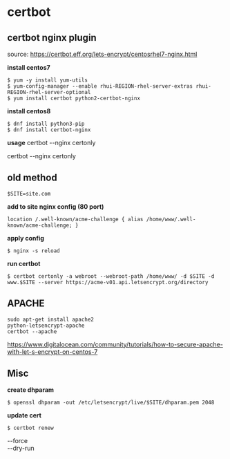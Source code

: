 certbot
=======

## certbot nginx plugin 
source: https://certbot.eff.org/lets-encrypt/centosrhel7-nginx.html

**install centos7**
```
$ yum -y install yum-utils
$ yum-config-manager --enable rhui-REGION-rhel-server-extras rhui-REGION-rhel-server-optional
$ yum install certbot python2-certbot-nginx
```
**install centos8**
```
$ dnf install python3-pip
$ dnf install certbot-nginx
```
**usage**
certbot --nginx certonly

certbot --nginx certonly

## old method

    $SITE=site.com

**add to site nginx config (80 port)**

    location /.well-known/acme-challenge { alias /home/www/.well-known/acme-challenge; }
**apply config**

    $ nginx -s reload

**run certbot**

    $ certbot certonly -a webroot --webroot-path /home/www/ -d $SITE -d www.$SITE --server https://acme-v01.api.letsencrypt.org/directory


## APACHE
```
sudo apt-get install apache2 
python-letsencrypt-apache
certbot --apache
```
https://www.digitalocean.com/community/tutorials/how-to-secure-apache-with-let-s-encrypt-on-centos-7
## Misc
**create dhparam**  

    $ openssl dhparam -out /etc/letsencrypt/live/$SITE/dhparam.pem 2048

**update cert**

    $ certbot renew
    
--force  
--dry-run